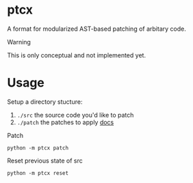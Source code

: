 # ptcx
A format for modularized AST-based patching of arbitary code.

> [!WARNING]
> This is only conceptual and not implemented yet.

# Usage
Setup a directory stucture:
1. `./src` the source code you'd like to patch
2. `./patch` the patches to apply [docs](docs/README.md)

Patch
```
python -m ptcx patch
```
Reset previous state of src
```
python -m ptcx reset
```
